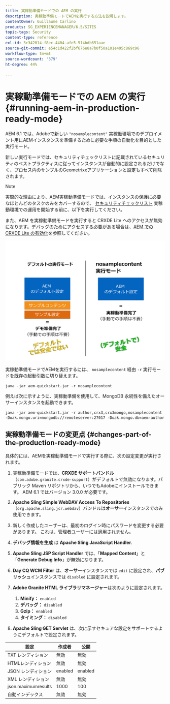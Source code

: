 ```yaml
---
title: 実稼動準備モードでの AEM の実行
description: 実稼動準備モードでAEMを実行する方法を説明します。
contentOwner: Guillaume Carlino
products: SG_EXPERIENCEMANAGER/6.5/SITES
topic-tags: Security
content-type: reference
exl-id: 3c342014-f8ec-4404-afe5-514bdb651aae
source-git-commit: e54c1d422f2bf676e8a7b0f50a101e495c869c96
workflow-type: tm+mt
source-wordcount: '379'
ht-degree: 44%

---
```


# 実稼動準備モードでの AEM の実行{#running-aem-in-production-ready-mode}

AEM 6.1 では、Adobeで新しい `"nosamplecontent"` 実稼働環境でのデプロイメント用にAEMインスタンスを準備するために必要な手順の自動化を目的とした実行モード。

新しい実行モードでは、セキュリティチェックリストに記載されているセキュリティのベストプラクティスに従ってインスタンスが自動的に設定されるだけでなく、プロセス内のサンプルのGeometrixxアプリケーションと設定もすべて削除されます。

>[!NOTE]
>
>実際的な理由により、AEM実稼動準備モードでは、インスタンスの保護に必要なほとんどのタスクのみをカバーするので、 [セキュリティチェックリスト](/help/sites-administering/security-checklist.md) 実稼動環境での運用を開始する前に、以下を実行してください。
>
>また、AEM を実稼動準備モードを実行すると CRXDE Lite へのアクセスが無効になります。デバッグのためにアクセスする必要がある場合は、[AEM での CRXDE Lite の有効化](/help/sites-administering/enabling-crxde-lite.md)を参照してください。

![chlimage_1-83](assets/chlimage_1-83a.png)

実稼動準備モードでAEMを実行するには、 `nosamplecontent` 経由 `-r` 実行モードを既存の起動引数に切り替えます。

```shell
java -jar aem-quickstart.jar -r nosamplecontent
```

例えば次に示すように、実稼動準備を使用して、MongoDB 永続性を備えたオーサーインスタンスを起動できます。

```shell
java -jar aem-quickstart.jar -r author,crx3,crx3mongo,nosamplecontent -Doak.mongo.uri=mongodb://remoteserver:27017 -Doak.mongo.db=aem-author
```

## 実稼動準備モードの変更点 {#changes-part-of-the-production-ready-mode}

具体的には、AEMを実稼動準備モードで実行する際に、次の設定変更が実行されます。

1. 実稼動準備モードでは、**CRXDE サポートバンドル**（`com.adobe.granite.crxde-support`）がデフォルトで無効になります。パブリック Maven リポジトリから、いつでもAdobeにインストールできます。 AEM 6.1 ではバージョン 3.0.0 が必要です。

1. **Apache Sling Simple WebDAV Access To Repositories**（`org.apache.sling.jcr.webdav`）バンドルは&#x200B;**オーサー**&#x200B;インスタンスでのみ使用できます。

1. 新しく作成したユーザーは、最初のログイン時にパスワードを変更する必要があります。 これは、管理者ユーザーには適用されません。
1. **デバッグ情報を生成** は **Apache Sling JavaScript Handler**.

1. **Apache Sling JSP Script Handler** では、「**Mapped Content**」と「**Generate Debug Info**」が無効になります。

1. **Day CQ WCM Filter** は、**オーサー**&#x200B;インスタンスでは `edit` に設定され、**パブリッシュ**&#x200B;インスタンスでは `disabled` に設定されます。

1. **Adobe Granite HTML ライブラリマネージャー**&#x200B;は次のように設定されます。

   1. **Minify：** `enabled`
   1. **デバッグ：** `disabled`
   1. **Gzip：** `enabled`
   1. **タイミング：** `disabled`

1. **Apache Sling GET Servlet** は、次に示すセキュアな設定をサポートするようにデフォルトで設定されます。

| **設定** | **作成者** | **公開** |
|---|---|---|
| TXT レンディション | 無効 | 無効 |
| HTMLレンディション | 無効 | 無効 |
| JSON レンディション | enabled | enabled |
| XML レンディション | 無効 | 無効 |
| json.maximumresults | 1000 | 100 |
| 自動インデックス | 無効 | 無効 |
